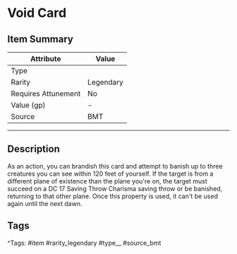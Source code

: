 # Void Card

## Item Summary

| Attribute            | Value                        |
|----------------------|------------------------------|
| Type                 |   |
| Rarity               | Legendary             |
| Requires Attunement  | No                |
| Value (gp)           | -    |
| Source               | BMT |

---

## Description

As an action, you can brandish this card and attempt to banish up to three creatures you can see within 120 feet of yourself. If the target is from a different plane of existence than the plane you're on, the target must succeed on a DC 17 Saving Throw Charisma saving throw or be banished, returning to that other plane. Once this property is used, it can't be used again until the next dawn.

## Tags

^Tags: #item #rarity_legendary #type__ #source_bmt